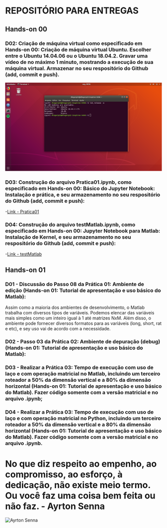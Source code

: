 # REPOSITÓRIO PARA ENTREGAS
## Hands-on 00

### D02: Criação de máquina virtual como especificado em Hands-on 00: Criação de máquina virtual Ubuntu. Escolher entre o Ubuntu 14.04.06 ou o Ubuntu 18.04.2. Gravar uma vídeo de no máximo 1 minuto, mostrando a execução de sua máquina virtual. Armazenar no seu respositório do Github (add, commit e push).
![print-Ubuntu](https://github.com/diegorp22/diegopereira_DCO2004/blob/master/HD00-print_Ubuntu-version.png)


### D03: Construção do arquivo Pratica01.ipynb, como especificado em Hands-on 00: Básico do Jupyter Notebook: Instalação e prática, e seu armazenamento no seu respositório do Github (add, commit e push):
-[Link - Pratica01](https://nbviewer.jupyter.org/github/diegorp22/diegopereira_DCO2004/blob/master/HD00-Pratica01.ipynb)

### D04: Construção do arquivo testMatlab.ipynb, como especificado em Hands-on 00: Jupyter Notebook para Matlab: Instalação de Kernel, e seu armazenamento no seu respositório do Github (add, commit e push):
-[Link - testMatlab](https://nbviewer.jupyter.org/github/diegorp22/diegopereira_DCO2004/blob/master/HD00-testMatlab.ipynb)

## Hands-on 01

### D01 - Discussão do Passo 08 da Prática 01: Ambiente de edição (Hands-on 01: Tutorial de apresentação e uso básico do Matlab):
Assim como a maioria dos ambientes de desenvolvimento, o Matlab trabalha com diversos tipos de variáveis. Podemos elencar das variáveis mais simples como um inteiro igual à 1 até matrizes NxM. Além disso, o ambiente pode fornecer diversos formatos para as variáveis (long, short, rat e etc), e sey uso vai de acordo com a necessidade.

### D02 - Passo 03 da Prática 02: Ambiente de depuração (debug) (Hands-on 01: Tutorial de apresentação e uso básico do Matlab):

### D03 - Realizar a Prática 03: Tempo de execução com uso de laço e com operação matricial no Matlab, incluindo um terceiro roteador a 50% da dimensão vertical e a 80% da dimensão horizontal (Hands-on 01: Tutorial de apresentação e uso básico do Matlab). Fazer código somente com a versão matricial e no arquivo .ipynb;

### D04 - Realizar a Prática 03: Tempo de execução com uso de laço e com operação matricial no Python, incluindo um terceiro roteador a 50% da dimensão vertical e a 80% da dimensão horizontal (Hands-on 01: Tutorial de apresentação e uso básico do Matlab). Fazer código somente com a versão matricial e no arquivo .ipynb.



















# No que diz respeito ao empenho, ao compromisso, ao esforço, à dedicação, não existe meio termo. Ou você faz uma coisa bem feita ou não faz. - Ayrton Senna
![Ayrton Senna](https://statig1.akamaized.net/bancodeimagens/8h/5f/n4/8h5fn4f4lf1gimpvs9iofogfd.jpg)
